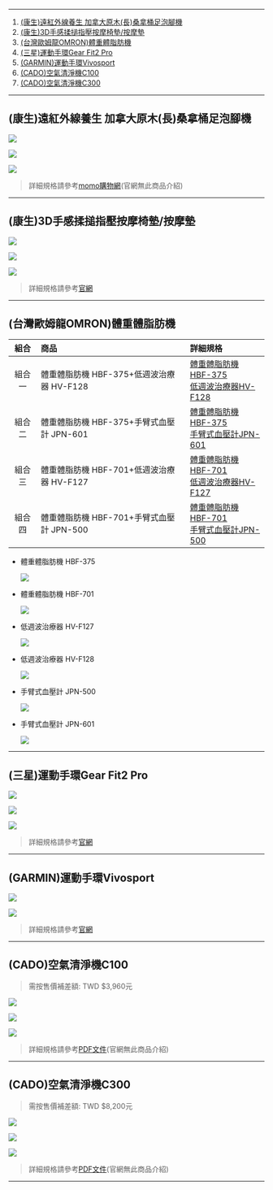 
--- 

1. <a href="#concen-foot">(康生)遠紅外線養生 加拿大原木(長)桑拿桶足泡腳機</a>
2. <a href="#concen-masha">(康生)3D手感揉搥指壓按摩椅墊/按摩墊</a>
3. <a href="#omron">(台灣歐姆龍OMRON)體重體脂肪機</a>
4. <a href="#samsung">(三星)運動手環Gear Fit2 Pro</a>
5. <a href="#garmin">(GARMIN)運動手環Vivosport</a>
6. <a href="#c100">(CADO)空氣清淨機C100</a>
7. <a href="#c300">(CADO)空氣清淨機C300</a>


--- 

## <a id="concen-foot">(康生)遠紅外線養生 加拿大原木(長)桑拿桶足泡腳機</a>

![](assets/Concen-泡腳機/001.jpg)

![](assets/Concen-泡腳機/002.gif)

![](assets/Concen-泡腳機/003.gif)

> 詳細規格請參考[momo購物網](https://www.momoshop.com.tw/goods/GoodsDetail.jsp?i_code=5232178)(官網無此商品介紹)


--- 

## <a id="concen-masha">(康生)3D手感揉搥指壓按摩椅墊/按摩墊</a>

![](assets/Concen-按摩墊/001.gif)

![](assets/Concen-按摩墊/002.jpg)

![](assets/Concen-按摩墊/003.jpg)

> 詳細規格請參考[官網](http://www.come-in.com.tw/product-detail.php?p=67)


--- 


## <a id="omron">(台灣歐姆龍OMRON)體重體脂肪機</a>

|           組合          | 商品 | 詳細規格 |
|:-----------------------:|:-----|:--------|
| 組合一 | 體重體脂肪機 HBF-375+低週波治療器 HV-F128 | [體重體脂肪機 HBF-375](https://www.omronhealthcare.com.tw/product/ins.php?index_prm_id=0&index_id=66) <br /> [低週波治療器HV-F128](https://www.omronhealthcare.com.tw/product/ins.php?index_prm_id=6&index_id=50)  |
| 組合二 | 體重體脂肪機 HBF-375+手臂式血壓計 JPN-601 | [體重體脂肪機 HBF-375](https://www.omronhealthcare.com.tw/product/ins.php?index_prm_id=0&index_id=66) <br /> [手臂式血壓計JPN-601](https://www.omronhealthcare.com.tw/product/ins.php?index_prm_id=0&index_id=72) |
| 組合三 | 體重體脂肪機 HBF-701+低週波治療器 HV-F127   | [體重體脂肪機 HBF-701](https://www.omronhealthcare.com.tw/product/ins.php?index_prm_id=0&index_id=23) <br /> [低週波治療器HV-F127](https://www.omronhealthcare.com.tw/product/ins.php?index_prm_id=6&index_id=49) |
| 組合四 | 體重體脂肪機 HBF-701+手臂式血壓計 JPN-500  | [體重體脂肪機 HBF-701](https://www.omronhealthcare.com.tw/product/ins.php?index_prm_id=0&index_id=23) <br /> [手臂式血壓計JPN-500](https://www.omronhealthcare.com.tw/product/ins.php?index_prm_id=0&index_id=70) |


- 體重體脂肪機 HBF-375

  ![](assets/Omron/HBF-375-001.png)

- 體重體脂肪機 HBF-701

  ![](assets/Omron/HBF-701-001.png)
  
- 低週波治療器 HV-F127

  ![](assets/Omron/HV-F127-001.png)
  
- 低週波治療器 HV-F128

  ![](assets/Omron/HV-F128-001.png)
  
- 手臂式血壓計 JPN-500

  ![](assets/Omron/JPN-500-001.png)
  
- 手臂式血壓計 JPN-601

  ![](assets/Omron/JPN-601-001.png)


--- 

## <a id="samsung">(三星)運動手環Gear Fit2 Pro</a>

![](assets/Samsung/001.jpg)

![](assets/Samsung/002.jpg)

![](assets/Samsung/004.jpg)


> 詳細規格請參考[官網](https://www.samsung.com/tw/wearables/gear-fit2-pro-r365/SM-R365NZRABRI/)

--- 

## <a id="garmin">(GARMIN)運動手環Vivosport</a>

![](assets/Garmin/001.png)

![](assets/Garmin/002.png)

> 詳細規格請參考[官網](http://www.garmin.com.tw/products/intosports/vivosport-slate-s/)


--- 

## <a id="c100">(CADO)空氣清淨機C100</a>

> 需按售價補差額: TWD $3,960元

![](assets/Cado/s_001.png)

![](assets/Cado/C100/002.png)

![](assets/Cado/C100/003.png)


> 詳細規格請參考[PDF文件](assets/Cado/空氣清淨機.pdf)(官網無此商品介紹)


--- 

## <a id="c300">(CADO)空氣清淨機C300</a>

> 需按售價補差額: TWD $8,200元

![](assets/Cado/s_001.png)

![](assets/Cado/C300/001.png)

![](assets/Cado/C300/003.png)

> 詳細規格請參考[PDF文件](assets/Cado/空氣清淨機.pdf)(官網無此商品介紹)

--- 
